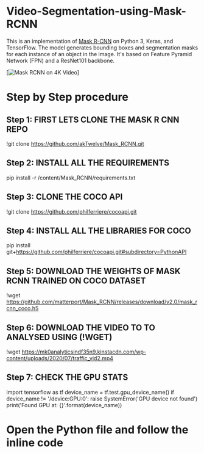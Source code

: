 # Video-Segmentation-using-Mask-RCNN


This is an implementation of [Mask R-CNN](https://arxiv.org/abs/1703.06870) on Python 3, Keras, and TensorFlow. The model generates bounding boxes and segmentation masks for each instance of an object in the image. It's based on Feature Pyramid Network (FPN) and a ResNet101 backbone.

[![Mask RCNN on 4K Video](Final_out.gif)]


# Step by Step procedure

## Step 1: FIRST LETS CLONE THE MASK R CNN REPO

!git clone https://github.com/akTwelve/Mask_RCNN.git

## Step 2: INSTALL ALL THE REQUIREMENTS

pip install -r /content/Mask_RCNN/requirements.txt

## Step 3: CLONE THE COCO API

!git clone https://github.com/philferriere/cocoapi.git

## Step 4: INSTALL ALL THE LIBRARIES FOR COCO

pip install git+https://github.com/philferriere/cocoapi.git#subdirectory=PythonAPI

## Step 5: DOWNLOAD THE WEIGHTS OF MASK RCNN TRAINED ON COCO DATASET

!wget https://github.com/matterport/Mask_RCNN/releases/download/v2.0/mask_rcnn_coco.h5

## Step 6: DOWNLOAD THE VIDEO TO TO ANALYSED USING (!WGET)

!wget https://mk0analyticsindf35n9.kinstacdn.com/wp-content/uploads/2020/07/traffic_vid2.mp4

## Step 7: CHECK THE GPU STATS

import tensorflow as tf
device_name = tf.test.gpu_device_name()
if device_name != '/device:GPU:0':
  raise SystemError('GPU device not found')
print('Found GPU at: {}'.format(device_name))

# Open the Python file and follow the inline code



